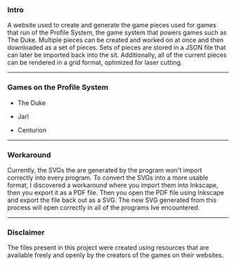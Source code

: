 ### Intro

A website used to create and generate the game pieces used for games that run of the Profile System, the game system that powers games such as The Duke. Multiple pieces can be created and worked on at once and then downloaded as a set of pieces. Sets of pieces are stored in a JSON file that can later be imported back into the sit. Additionally, all of the current pieces can be rendered in a grid format, optimized for laser cutting.

***

### Games on the Profile System

*   &#x20;The Duke

*   &#x20;Jarl&#x20;

*   Centurion

***

### Workaround

Currently, the SVGs the are generated by the program won't import correctly into every program. To convert the SVGs into a more usable format, I discovered a workaround where you import them into Inkscape, then you export it as a PDF file. Then you open the PDF file using Inkscape and export the file back out as a SVG. The new SVG generated from this process will open correctly in all of the programs Ive encountered.

***

### Disclaimer

The files present in this project were created using resources that are available freely and openly by the creators of the games on their websites.

